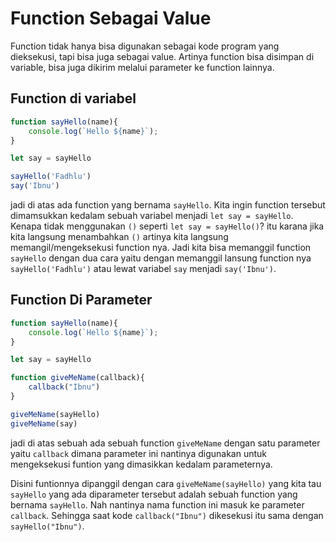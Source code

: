 # Function Sebagai Value

Function tidak hanya bisa digunakan sebagai kode program yang dieksekusi, tapi bisa juga sebagai value. Artinya function bisa disimpan di variable, bisa juga dikirim melalui parameter ke function lainnya.

## Function di variabel

```js
function sayHello(name){
    console.log(`Hello ${name}`);
}

let say = sayHello

sayHello('Fadhlu')
say('Ibnu')
```

jadi di atas ada function yang bernama `sayHello`. Kita ingin function tersebut dimamsukkan kedalam sebuah variabel menjadi `let say = sayHello`. Kenapa tidak menggunakan `()` seperti `let say = sayHello()`? itu karana jika kita langsung menambahkan `()` artinya kita langsung memangil/mengeksekusi function nya. Jadi kita bisa memanggil function `sayHello` dengan dua cara yaitu dengan memanggil lansung function nya `sayHello('Fadhlu')` atau lewat variabel `say` menjadi `say('Ibnu')`.

## Function Di Parameter

```js
function sayHello(name){
    console.log(`Hello ${name}`);
}

let say = sayHello

function giveMeName(callback){
    callback("Ibnu")
}

giveMeName(sayHello)
giveMeName(say)
```

jadi di atas sebuah ada sebuah function `giveMeName` dengan satu parameter yaitu `callback` dimana parameter ini nantinya digunakan untuk mengeksekusi funtion yang dimasikkan kedalam parameternya.

Disini funtionnya dipanggil dengan cara `giveMeName(sayHello)` yang kita tau `sayHello` yang ada diparameter tersebut adalah sebuah function yang bernama `sayHello`. Nah nantinya nama function ini masuk ke parameter `callback`. Sehingga saat kode `callback("Ibnu")` dikesekusi itu sama dengan `sayHello("Ibnu")`.
